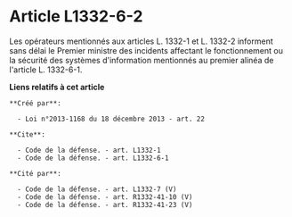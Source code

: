 # Article L1332-6-2

Les opérateurs mentionnés aux articles L. 1332-1 et L. 1332-2 informent sans délai le Premier ministre des incidents
affectant le fonctionnement ou la sécurité des systèmes d'information mentionnés au premier alinéa de l'article L. 1332-6-1.

**Liens relatifs à cet article**

	**Créé par**:

	  - Loi n°2013-1168 du 18 décembre 2013 - art. 22

	**Cite**:

	  - Code de la défense. - art. L1332-1
	  - Code de la défense. - art. L1332-6-1

	**Cité par**:

	  - Code de la défense. - art. L1332-7 (V)
	  - Code de la défense. - art. R1332-41-10 (V)
	  - Code de la défense. - art. R1332-41-23 (V)
